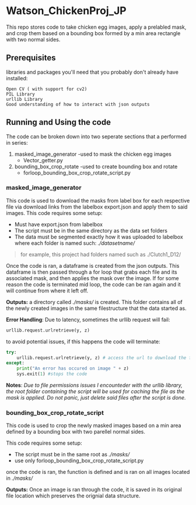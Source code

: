 # Watson_ChickenProj_JP

This repo stores code to take chicken egg images, apply a prelabled mask, and crop them based on a bounding box formed by a min area rectangle with two normal sides.

## Prerequisites

libraries and packages you'll need that you probably don't already have installed:

```
Open CV ( with support for cv2)
PIL Library
urllib Library
Good understanding of how to interact with json outputs
```

## Running and Using the code

The code can be broken down into two seperate sections that a performed in series:
1. masked_image_generator -used to mask the chicken egg images
   * Vector_getter.py
2. bounding_box_crop_rotate -used to create bounding box and rotate
   * forloop_bounding_box_crop_rotate_script.py


### masked_image_generator
This code is used to download the masks from label box for each respective file via download links from the labelbox export.json
and apply them to said images. This code requires some setup:
- Must have export.json from labelbox
- The script must be in the same directory as the data set folders
- The data must be segmented exactly how it was uploaded to labelbox where each folder is named such: *./datasetname/*
 >for example, this project had folders named such as ./Clutch1_D12/
 
 Once the code is ran, a dataframe is created from the json outputs. This dataframe is then passed through a for loop that grabs each file and its associated mask, and then applies the mask over the image.
 If for some reason the code is terminated mid loop, the code can be ran again and it will continue from where it left off.
 
 
**Outputs:** a directory called *./masks/* is created. This folder contains all of the newly created images in the same filestructure that the data started as.

**Error Handling**: Due to latency, sometimes the urllib request will fail:
```Python
urllib.request.urlretrieve(y, z)
```
to avoid potential issues, if this happens the code will terminate:
```Python
try:
    urllib.request.urlretrieve(y, z) # access the url to download the file
except:
    print("An error has occured on image " + z)
    sys.exit(1) #stops the code

```
**Notes**: *Due to file permissions issues I encounteder with the urllib library, the root folder containing the script will be used for caching the file as the mask is applied. Do not panic, just delete said files after the script is done.*

### bounding_box_crop_rotate_script
This code is used to crop the newly masked images based on a min area defined by a bounding box with two parellel normal sides.

This code requires some setup:
- The script must be in the same root as *./masks/*
- use only forloop_bounding_box_crop_rotate_script.py

once the code is ran, the function is defined and is ran on all images located in *./masks/*

**Outputs:** Once an image is ran through the code, it is saved in its original file location which preserves the orignial data structure. 
